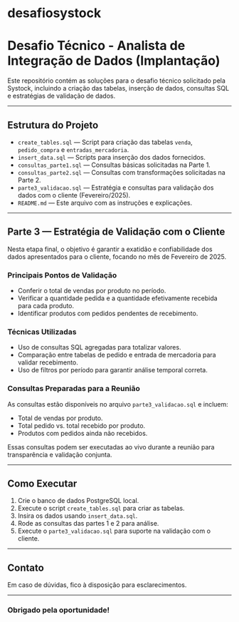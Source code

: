 # desafiosystock
# Desafio Técnico - Analista de Integração de Dados (Implantação)

Este repositório contém as soluções para o desafio técnico solicitado pela Systock, incluindo a criação das tabelas, inserção de dados, consultas SQL e estratégias de validação de dados.

---

## Estrutura do Projeto

- `create_tables.sql` — Script para criação das tabelas `venda`, `pedido_compra` e `entradas_mercadoria`.
- `insert_data.sql` — Scripts para inserção dos dados fornecidos.
- `consultas_parte1.sql` — Consultas básicas solicitadas na Parte 1.
- `consultas_parte2.sql` — Consultas com transformações solicitadas na Parte 2.
- `parte3_validacao.sql` — Estratégia e consultas para validação dos dados com o cliente (Fevereiro/2025).
- `README.md` — Este arquivo com as instruções e explicações.

---

## Parte 3 — Estratégia de Validação com o Cliente

Nesta etapa final, o objetivo é garantir a exatidão e confiabilidade dos dados apresentados para o cliente, focando no mês de Fevereiro de 2025.

### Principais Pontos de Validação

- Conferir o total de vendas por produto no período.
- Verificar a quantidade pedida e a quantidade efetivamente recebida para cada produto.
- Identificar produtos com pedidos pendentes de recebimento.

### Técnicas Utilizadas

- Uso de consultas SQL agregadas para totalizar valores.
- Comparação entre tabelas de pedido e entrada de mercadoria para validar recebimento.
- Uso de filtros por período para garantir análise temporal correta.

### Consultas Preparadas para a Reunião

As consultas estão disponíveis no arquivo `parte3_validacao.sql` e incluem:

- Total de vendas por produto.
- Total pedido vs. total recebido por produto.
- Produtos com pedidos ainda não recebidos.

Essas consultas podem ser executadas ao vivo durante a reunião para transparência e validação conjunta.

---

## Como Executar

1. Crie o banco de dados PostgreSQL local.
2. Execute o script `create_tables.sql` para criar as tabelas.
3. Insira os dados usando `insert_data.sql`.
4. Rode as consultas das partes 1 e 2 para análise.
5. Execute o `parte3_validacao.sql` para suporte na validação com o cliente.

---

## Contato

Em caso de dúvidas, fico à disposição para esclarecimentos.

---

### Obrigado pela oportunidade!
